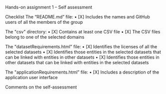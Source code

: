Hands-on assignment 1 – Self assessment

Checklist
The “README.md” file:
	•	[X] Includes the names and GitHub users of all the members of the group

The "csv" directory:
	•	[X] Contains at least one CSV file
	•	[X] The CSV files belong to one of the selected domains

The "datasetRequirements.html" file:
	•	[X] Identifies the licenses of all the selected datasets
	•	[X] Identifies those entities in the selected datasets that can be linked with entities in other datasets
	•	[X] Identifies those entities in other datasets that can be linked with entities in the selected datasets

The "applicationRequirements.html” file:
	•	[X] Includes a description of the application user interface

Comments on the self-assessment

